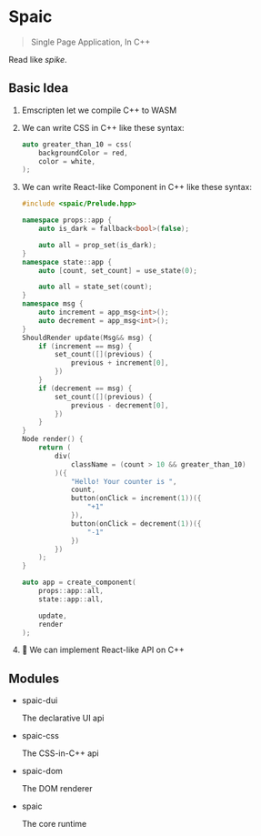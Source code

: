 # Spaic

> Single Page Application, In C++

Read like *spike*.

## Basic Idea

1. Emscripten let we compile C++ to WASM

1. We can write CSS in C++ like these syntax:

   ```c++
   auto greater_than_10 = css(
       backgroundColor = red,
       color = white,
   );
   ```

1. We can write React-like Component in C++ like these syntax:

    ```c++
    #include <spaic/Prelude.hpp>

    namespace props::app {
        auto is_dark = fallback<bool>(false);

        auto all = prop_set(is_dark);
    }
    namespace state::app {
        auto [count, set_count] = use_state(0);

        auto all = state_set(count);
    }
    namespace msg {
        auto increment = app_msg<int>();
        auto decrement = app_msg<int>();
    }
    ShouldRender update(Msg&& msg) {
        if (increment == msg) {
            set_count([](previous) {
                previous + increment[0],
            })
        }
        if (decrement == msg) {
            set_count([](previous) {
                previous - decrement[0],
            })
        }
    }
    Node render() {
        return (
            div(
                className = (count > 10 && greater_than_10)
            )({
                "Hello! Your counter is ",
                count,
                button(onClick = increment(1))({
                    "+1"
                }),
                button(onClick = decrement(1))({
                    "-1"
                })
            })
        );
    }

    auto app = create_component(
        props::app::all,
        state::app::all,

        update,
        render
    );
    ```

2. :tada: We can implement React-like API on C++

## Modules

- spaic-dui

    The declarative UI api

- spaic-css

    The CSS-in-C++ api

- spaic-dom

    The DOM renderer

- spaic

    The core runtime
